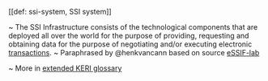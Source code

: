 [[def: ssi-system, SSI system]]

~ The SSI Infrastructure consists of the technological components that are deployed all over the world for the purpose of providing, requesting and obtaining data for the purpose of negotiating and/or executing electronic [transactions](https://essif-lab.github.io/framework/docs/terms/transaction).
~ Paraphrased by @henkvancann based on source [eSSIF-lab](https://essif-lab.github.io/framework/docs/terms/ssi-infrastructure)

~ More in <a href="https://weboftrust.github.io/WOT-terms/docs/glossary/ssi-system">extended KERI glossary</a>
